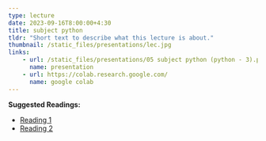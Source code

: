 ```yaml
---
type: lecture
date: 2023-09-16T8:00:00+4:30
title: subject python
tldr: "Short text to describe what this lecture is about."
thumbnail: /static_files/presentations/lec.jpg
links: 
    - url: /static_files/presentations/05 subject python (python - 3).pptx
      name: presentation
    - url: https://colab.research.google.com/
      name: google colab
---
```

**Suggested Readings:**
- [Reading 1](http://example.com)
- [Reading 2](http://example.com)
